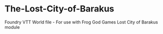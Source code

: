 # The-Lost-City-of-Barakus
Foundry VTT World file - For use with Frog God Games Lost City of Barakus module
